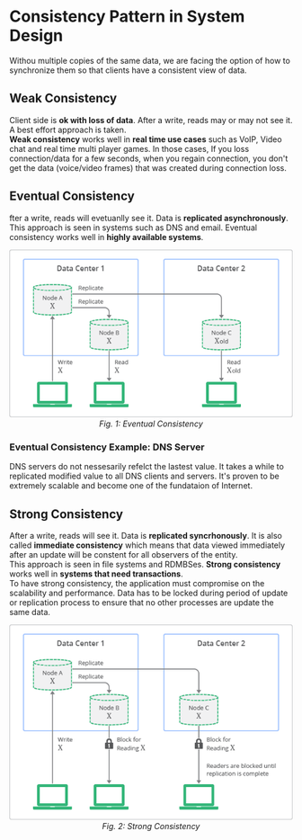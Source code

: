 # Consistency Pattern in System Design

Withou multiple copies of the same data, we are facing the option of how to synchronize them so that clients have a consistent view of data.

## Weak Consistency


Client side is **ok with loss of data**. After a write, reads may or may not see it. A best effort approach is taken.  
**Weak consistency** works well in **real time use cases** such as VoIP, Video chat and real time multi player games. In those cases,
If you loss connection/data for a few seconds, when you regain connection, you don't get the data (voice/video frames) that was created
during connection loss.

## Eventual Consistency

fter a write, reads will evetuanlly see it.
Data is **replicated asynchronously**.  
This approach is seen in systems such as DNS and email. Eventual consistency works well in **highly available systems**.

<p align="center"> 
<img src="images/system_design_consistency_pattern/evetual_consistency.png?raw=true"/> <br>
<em>Fig. 1: Eventual Consistency</em>
</p>

### Eventual Consistency Example: DNS Server
DNS servers do not nessesarily refelct the lastest value. It takes a while to replicated modified value to all DNS clients and servers. 
It's proven to be extremely scalable and become one of the fundataion of Internet.

## Strong Consistency

After a write, reads will see it. Data is **replicated syncrhonously**. It is also called **immediate consistency** which means
that data viewed immediately after an update will be constent for all observers of the entity.  
This approach is seen in file systems and RDMBSes. **Strong consistency** works well in **systems that need transactions**.  
To have strong consistency, the application must compromise on the scalability and performance. Data has to be locked during period of update or replication process to ensure that no other processes are update the same data.

<p align="center"> 
<img src="images/system_design_consistency_pattern/strong_consistency.png?raw=true"/> <br>
<em>Fig. 2: Strong Consistency</em>
</p>


